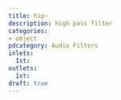 ```yaml
---
title: hip~
description: high pass filter
categories:
- object
pdcategory: Audio Filters
inlets:
  1st:
outlets:
  1st:
draft: true
---
```


